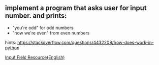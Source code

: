 ## implement a program that asks user for input number. and prints:
- "you're odd" for odd numbers
- "now we're even" from even numbers

hints: https://stackoverflow.com/questions/4432208/how-does-work-in-python

[Input Field Resource(English)](https://pythonbasics.org/keyboard-input/)

